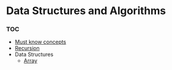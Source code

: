 # Data Structures and Algorithms

### TOC

* [Must know concepts](./src/introduction)
* [Recursion](./src/recursion)
* Data Structures
    * [Array](./src/data-structures/array)
